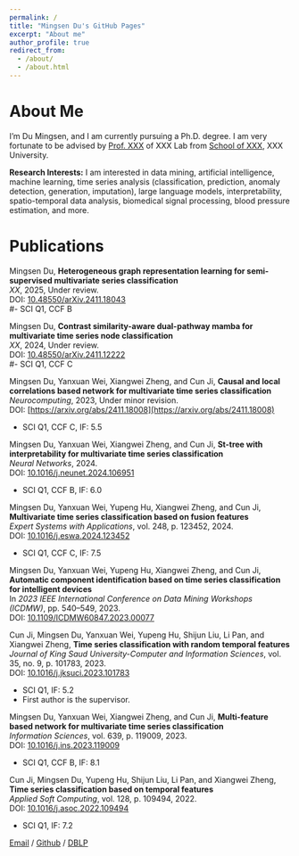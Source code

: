 ```yaml
---
permalink: /
title: "Mingsen Du's GitHub Pages"
excerpt: "About me"
author_profile: true
redirect_from: 
  - /about/
  - /about.html
---
```




# About Me

I’m Du Mingsen, and I am currently pursuing a Ph.D. degree. I am very fortunate to be advised by [Prof. XXX](https://) of XXX Lab from [School of XXX](https://), XXX University.

**Research Interests:**
I am interested in data mining, artificial intelligence, machine learning, time series analysis (classification, prediction, anomaly detection, generation, imputation), large language models, interpretability, spatio-temporal data analysis, biomedical signal processing, blood pressure estimation, and more.

# Publications

Mingsen Du, **Heterogeneous graph representation learning for semi-supervised multivariate series classification**  
   *XX*, 2025, Under review.  
   DOI: [10.48550/arXiv.2411.18043](https://arxiv.org/abs/2411.18043)  
   #- SCI Q1, CCF B
     
Mingsen Du, **Contrast similarity-aware dual-pathway mamba for multivariate time series node classification**  
   *XX*, 2024, Under review.  
   DOI: [10.48550/arXiv.2411.12222](https://doi.org/10.48550/arXiv.2411.12222)  
  #- SCI Q1, CCF C

Mingsen Du, Yanxuan Wei, Xiangwei Zheng, and Cun Ji, **Causal and local correlations based network for multivariate time series classification**  
   *Neurocomputing*, 2023, Under minor revision.  
   DOI: [https://arxiv.org/abs/2411.18008](https://arxiv.org/abs/2411.18008)
   - SCI Q1, CCF C, IF: 5.5

Mingsen Du, Yanxuan Wei, Xiangwei Zheng, and Cun Ji, **St-tree with interpretability for multivariate time series classification**  
   *Neural Networks*, 2024.  
   DOI: [10.1016/j.neunet.2024.106951](https://doi.org/10.1016/j.neunet.2024.106951)  
   - SCI Q1, CCF B, IF: 6.0

Mingsen Du, Yanxuan Wei, Yupeng Hu, Xiangwei Zheng, and Cun Ji, **Multivariate time series classification based on fusion features**  
   *Expert Systems with Applications*, vol. 248, p. 123452, 2024.  
   DOI: [10.1016/j.eswa.2024.123452](https://doi.org/10.1016/j.eswa.2024.123452)  
   - SCI Q1, CCF C, IF: 7.5

Mingsen Du, Yanxuan Wei, Yupeng Hu, Xiangwei Zheng, and Cun Ji, **Automatic component identification based on time series classification for intelligent devices**  
   In *2023 IEEE International Conference on Data Mining Workshops (ICDMW)*, pp. 540–549, 2023.  
   DOI: [10.1109/ICDMW60847.2023.00077](https://doi.org/10.1109/ICDMW60847.2023.00077)

Cun Ji, Mingsen Du, Yanxuan Wei, Yupeng Hu, Shĳun Liu, Li Pan, and Xiangwei Zheng, **Time series classification with random temporal features**  
   *Journal of King Saud University-Computer and Information Sciences*, vol. 35, no. 9, p. 101783, 2023.  
   DOI: [10.1016/j.jksuci.2023.101783](https://doi.org/10.1016/j.jksuci.2023.101783)  
   - SCI Q1, IF: 5.2  
   - First author is the supervisor.
   
Mingsen Du, Yanxuan Wei, Xiangwei Zheng, and Cun Ji, **Multi-feature based network for multivariate time series classification**  
   *Information Sciences*, vol. 639, p. 119009, 2023.  
   DOI: [10.1016/j.ins.2023.119009](https://doi.org/10.1016/j.ins.2023.119009)  
   - SCI Q1, CCF B, IF: 8.1

 Cun Ji, Mingsen Du, Yupeng Hu, Shĳun Liu, Li Pan, and Xiangwei Zheng, **Time series classification based on temporal features**  
   *Applied Soft Computing*, vol. 128, p. 109494, 2022.  
   DOI: [10.1016/j.asoc.2022.109494](https://doi.org/10.1016/j.asoc.2022.109494)  
   - SCI Q1, IF: 7.2  



[Email](mailto:mingsendu@163.com) / [Github](https://github.com/dumingsen) / [DBLP](https://dblp.org/pid/332/8486.html)

<!--More info about configuring academicpages can be found in [the guide](https://academicpages.github.io/markdown/). The [guides for the Minimal Mistakes theme](https://mmistakes.github.io/minimal-mistakes/docs/configuration/) (which this theme was forked from) might also be helpful.-->

